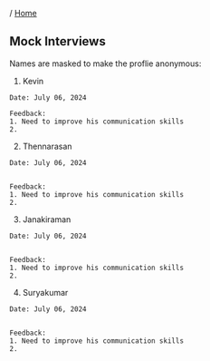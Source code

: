 / [Home](index.md)

## Mock Interviews


Names are masked to make the proflie anonymous:

1. Kevin
```
Date: July 06, 2024

Feedback:
1. Need to improve his communication skills
2.
```


2. Thennarasan
```
Date: July 06, 2024


Feedback:
1. Need to improve his communication skills
2.
```


3. Janakiraman
```
Date: July 06, 2024


Feedback:
1. Need to improve his communication skills
2.
```


4. Suryakumar
```
Date: July 06, 2024


Feedback:
1. Need to improve his communication skills
2.
```